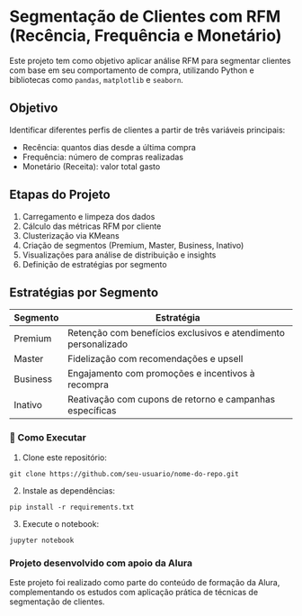 # Segmentação de Clientes com RFM (Recência, Frequência e Monetário)

Este projeto tem como objetivo aplicar análise RFM para segmentar clientes com base em seu comportamento de compra, utilizando Python e bibliotecas como `pandas`, `matplotlib` e `seaborn`.

## Objetivo

Identificar diferentes perfis de clientes a partir de três variáveis principais:

* Recência: quantos dias desde a última compra
* Frequência: número de compras realizadas
* Monetário (Receita): valor total gasto

## Etapas do Projeto

1. Carregamento e limpeza dos dados
2. Cálculo das métricas RFM por cliente
3. Clusterização via KMeans
4. Criação de segmentos (Premium, Master, Business, Inativo)
5. Visualizações para análise de distribuição e insights
6. Definição de estratégias por segmento

## Estratégias por Segmento

| Segmento | Estratégia |
| -------- | ---------- |
| Premium | Retenção com benefícios exclusivos e atendimento personalizado |
| Master | Fidelização com recomendações e upsell |
| Business | Engajamento com promoções e incentivos à recompra |
| Inativo | Reativação com cupons de retorno e campanhas específicas |

### 📁 Como Executar

1. Clone este repositório:

```
git clone https://github.com/seu-usuario/nome-do-repo.git

```

2. Instale as dependências:

```
pip install -r requirements.txt

```

3. Execute o notebook:

```
jupyter notebook

```

### Projeto desenvolvido com apoio da Alura

Este projeto foi realizado como parte do conteúdo de formação da Alura, complementando os estudos com aplicação prática de técnicas de segmentação de clientes.




